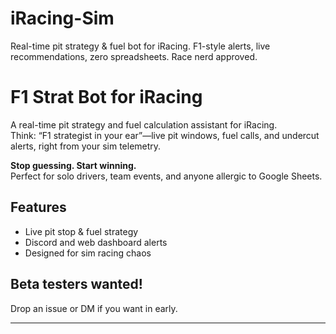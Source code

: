 # iRacing-Sim
Real-time pit strategy &amp; fuel bot for iRacing. F1-style alerts, live recommendations, zero spreadsheets. Race nerd approved.
# F1 Strat Bot for iRacing

A real-time pit strategy and fuel calculation assistant for iRacing.  
Think: “F1 strategist in your ear”—live pit windows, fuel calls, and undercut alerts, right from your sim telemetry.

**Stop guessing. Start winning.**  
Perfect for solo drivers, team events, and anyone allergic to Google Sheets.

## Features
- Live pit stop & fuel strategy
- Discord and web dashboard alerts
- Designed for sim racing chaos

## Beta testers wanted!  
Drop an issue or DM if you want in early.

---
